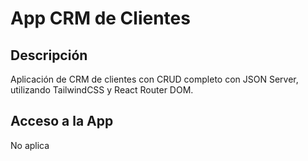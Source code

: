 # App CRM de Clientes

## Descripción

Aplicación de CRM de clientes con CRUD completo con JSON Server, utilizando TailwindCSS y React Router DOM.

## Acceso a la App

No aplica